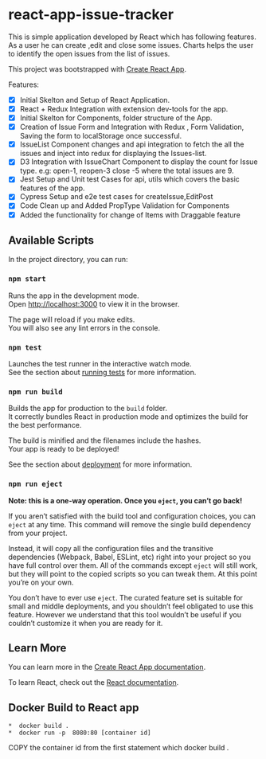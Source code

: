 # react-app-issue-tracker

This is simple application developed by React which has following features. As a user he can create ,edit and close some issues. Charts helps the user to identify the open issues from the list of issues.

This project was bootstrapped with [Create React App](https://github.com/facebook/create-react-app).

Features:

- [x] Initial Skelton and Setup of React Application.
- [x] React + Redux Integration with extension dev-tools for the app.
- [x] Initial Skelton for Components, folder structure of the App.
- [x] Creation of Issue Form and Integration with Redux , Form Validation, Saving the form to localStorage once successful.
- [x] IssueList Component changes and api integration to fetch the all the issues and inject into redux for displaying the Issues-list.
- [x] D3 Integration with IssueChart Component to display the count for Issue type.
      e.g: open-1, reopen-3 close -5 where the total issues are 9.
- [x] Jest Setup and Unit test Cases for api, utils which covers the basic features of the app.
- [x] Cypress Setup and e2e test cases for createIssue,EditPost
- [x] Code Clean up and Added PropType Validation for Components
- [x] Added the functionality for change of Items with Draggable feature

## Available Scripts

In the project directory, you can run:

### `npm start`

Runs the app in the development mode.<br>
Open [http://localhost:3000](http://localhost:3000) to view it in the browser.

The page will reload if you make edits.<br>
You will also see any lint errors in the console.

### `npm test`

Launches the test runner in the interactive watch mode.<br>
See the section about [running tests](https://facebook.github.io/create-react-app/docs/running-tests) for more information.

### `npm run build`

Builds the app for production to the `build` folder.<br>
It correctly bundles React in production mode and optimizes the build for the best performance.

The build is minified and the filenames include the hashes.<br>
Your app is ready to be deployed!

See the section about [deployment](https://facebook.github.io/create-react-app/docs/deployment) for more information.

### `npm run eject`

**Note: this is a one-way operation. Once you `eject`, you can’t go back!**

If you aren’t satisfied with the build tool and configuration choices, you can `eject` at any time. This command will remove the single build dependency from your project.

Instead, it will copy all the configuration files and the transitive dependencies (Webpack, Babel, ESLint, etc) right into your project so you have full control over them. All of the commands except `eject` will still work, but they will point to the copied scripts so you can tweak them. At this point you’re on your own.

You don’t have to ever use `eject`. The curated feature set is suitable for small and middle deployments, and you shouldn’t feel obligated to use this feature. However we understand that this tool wouldn’t be useful if you couldn’t customize it when you are ready for it.

## Learn More

You can learn more in the [Create React App documentation](https://facebook.github.io/create-react-app/docs/getting-started).

To learn React, check out the [React documentation](https://reactjs.org/).

## Docker Build to React app

    *  docker build .
    *  docker run -p  8080:80 [container id]

COPY the container id from the first statement which docker build .
